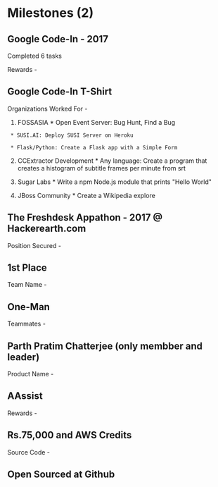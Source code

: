 # Milestones (2)
## Google Code-In - 2017
 Completed 6 tasks
 
 Rewards -
 
 ## Google Code-In T-Shirt
 Organizations Worked For - 
   1. FOSSASIA
     * Open Event Server: Bug Hunt, Find a Bug
     
     * SUSI.AI: Deploy SUSI Server on Heroku
     
     * Flask/Python: Create a Flask app with a Simple Form

   2. CCExtractor Development
    * Any language: Create a program that creates a histogram of subtitle frames per minute from srt

   3. Sugar Labs
    * Write a npm Node.js module that prints "Hello World"

   4. JBoss Community
    * Create a Wikipedia explore
    
## The Freshdesk Appathon - 2017 @ Hackerearth.com
  Position Secured - 
  ## 1st Place
  Team Name - 
  ## One-Man
  Teammates - 
  ## Parth Pratim Chatterjee (only membber and leader) 
  Product Name -
  ## AAssist
  Rewards - 
  ## Rs.75,000 and AWS Credits
  Source Code -
  ## Open Sourced at Github
  
  
